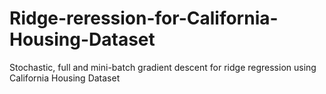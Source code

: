 # Ridge-reression-for-California-Housing-Dataset
Stochastic, full and mini-batch gradient descent for ridge regression using California Housing Dataset
